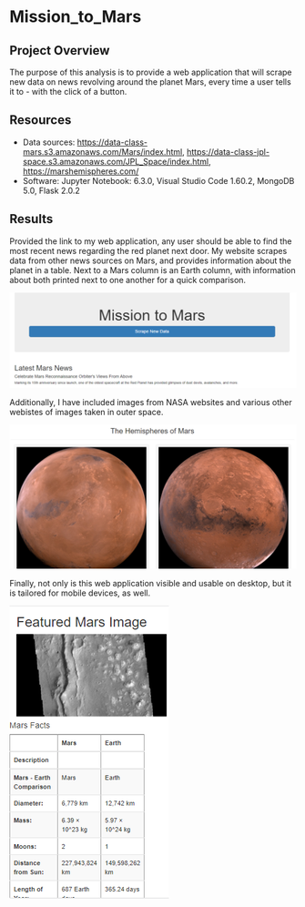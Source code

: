 # Mission_to_Mars

## Project Overview
The purpose of this analysis is to provide a web application that will scrape new data on news revolving around the planet Mars, every time a user tells it to - with the click of a button. 

## Resources
- Data sources: https://data-class-mars.s3.amazonaws.com/Mars/index.html, https://data-class-jpl-space.s3.amazonaws.com/JPL_Space/index.html, https://marshemispheres.com/
- Software: Jupyter Notebook: 6.3.0, Visual Studio Code 1.60.2, MongoDB 5.0, Flask 2.0.2

## Results
Provided the link to my web application, any user should be able to find the most recent news regarding the red planet next door. My website scrapes data from other news sources on Mars, and provides information about the planet in a table. Next to a Mars column is an Earth column, with information about both printed next to one another for a quick comparison. 

![Desktop View of the Mission to Mars Site](Resources/desktop_display.png)

Additionally, I have included images from NASA websites and various other webistes of images taken in outer space. 

![Hemispheres of Mars](Resources/hemispheres.png)

Finally, not only is this web application visible and usable on desktop, but it is tailored for mobile devices, as well.

![Mobile View of Web Application](Resources/mobile_display.png)